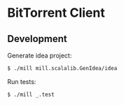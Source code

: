 BitTorrent Client
=================

Development
-----------

Generate idea project:
```sh
$ ./mill mill.scalalib.GenIdea/idea
```

Run tests:
```sh
$ ./mill _.test
```